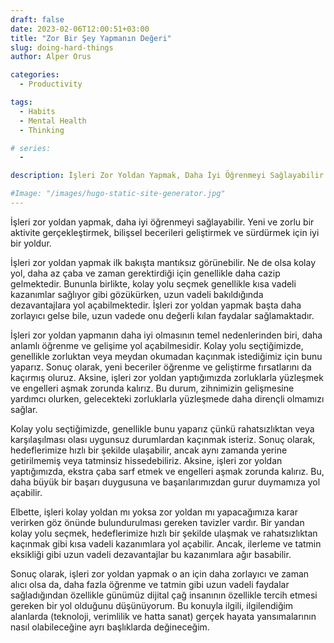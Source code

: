 ```yaml
---
draft: false
date: 2023-02-06T12:00:51+03:00
title: "Zor Bir Şey Yapmanın Değeri"
slug: doing-hard-things
author: Alper Orus

categories:
  - Productivity

tags:
  - Habits
  - Mental Health
  - Thinking

# series:
  -

description: İşleri Zor Yoldan Yapmak, Daha İyi Öğrenmeyi Sağlayabilir. Yeni ve zorlu bir aktivite gerçekleştirmek, bilişsel becerileri geliştirmek ve sürdürmek için iyi bir yoldur.

#Image: "/images/hugo-static-site-generator.jpg"
---
```


İşleri zor yoldan yapmak, daha iyi öğrenmeyi sağlayabilir. Yeni ve zorlu bir aktivite gerçekleştirmek, bilişsel becerileri geliştirmek ve sürdürmek için iyi bir yoldur.

İşleri zor yoldan yapmak ilk bakışta mantıksız görünebilir. Ne de olsa kolay yol, daha az çaba ve zaman gerektirdiği için genellikle daha cazip gelmektedir. Bununla birlikte, kolay yolu seçmek genellikle kısa vadeli kazanımlar sağlıyor gibi gözükürken, uzun vadeli bakıldığında dezavantajlara yol açabilmektedir. İşleri zor yoldan yapmak başta daha zorlayıcı gelse bile, uzun vadede onu değerli kılan faydalar sağlamaktadır.

İşleri zor yoldan yapmanın daha iyi olmasının temel nedenlerinden biri, daha anlamlı öğrenme ve gelişime yol açabilmesidir. Kolay yolu seçtiğimizde, genellikle zorluktan veya meydan okumadan kaçınmak istediğimiz için bunu yaparız. Sonuç olarak, yeni beceriler öğrenme ve geliştirme fırsatlarını da kaçırmış oluruz. Aksine, işleri zor yoldan yaptığımızda zorluklarla yüzleşmek ve engelleri aşmak zorunda kalırız. Bu durum, zihnimizin gelişmesine yardımcı olurken, gelecekteki zorluklarla yüzleşmede daha dirençli olmamızı sağlar.

Kolay yolu seçtiğimizde, genellikle bunu yaparız çünkü rahatsızlıktan veya karşılaşılması olası uygunsuz durumlardan kaçınmak isteriz. Sonuç olarak, hedeflerimize hızlı bir şekilde ulaşabilir, ancak aynı zamanda yerine getirilmemiş veya tatminsiz hissedebiliriz. Aksine, işleri zor yoldan yaptığımızda, ekstra çaba sarf etmek ve engelleri aşmak zorunda kalırız. Bu, daha büyük bir başarı duygusuna ve başarılarımızdan gurur duymamıza yol açabilir.

Elbette, işleri kolay yoldan mı yoksa zor yoldan mı yapacağımıza karar verirken göz önünde bulundurulması gereken tavizler vardır. Bir yandan kolay yolu seçmek, hedeflerimize hızlı bir şekilde ulaşmak ve rahatsızlıktan kaçınmak gibi kısa vadeli kazanımlara yol açabilir. Ancak, ilerleme ve tatmin eksikliği gibi uzun vadeli dezavantajlar bu kazanımlara ağır basabilir.

Sonuç olarak, işleri zor yoldan yapmak o an için daha zorlayıcı ve zaman alıcı olsa da, daha fazla öğrenme ve tatmin gibi uzun vadeli faydalar sağladığından özellikle günümüz dijital çağ insanının özellikle tercih etmesi gereken bir yol olduğunu düşünüyorum. Bu konuyla ilgili,  ilgilendiğim alanlarda (teknoloji, verimlilik ve hatta sanat) gerçek hayata yansımalarının nasıl olabileceğine ayrı başlıklarda değineceğim.
